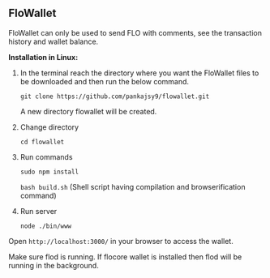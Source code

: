 FloWallet
---------

FloWallet can only be used to send FLO with comments, see the transaction history and wallet balance.


**Installation in Linux:**

1. In the terminal reach the directory where you want the FloWallet files to be downloaded and then run the below command.

   `git clone https://github.com/pankajsy9/flowallet.git`
   
   A new directory flowallet will be created.

2. Change directory

   `cd flowallet`

3. Run commands
   
   `sudo npm install`

   `bash build.sh`             (Shell script having compilation and browserification command)

4. Run server

   `node ./bin/www`


Open `http://localhost:3000/` in your browser to access the wallet.

Make sure flod is running. If flocore wallet is installed then flod will be running in the background.
